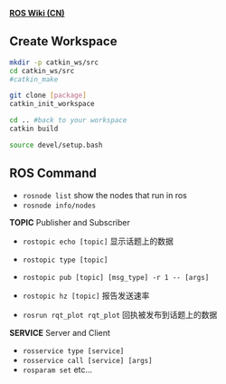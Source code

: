 [**ROS Wiki (CN)**](http://wiki.ros.org/cn/ROS/Tutorials)

## Create Workspace
```bash
mkdir -p catkin_ws/src
cd catkin_ws/src
#catkin_make

git clone [package]
catkin_init_workspace

cd .. #back to your workspace
catkin build

source devel/setup.bash
```

## ROS Command

* `rosnode list` show the nodes that run in ros  
* `rosnode info/nodes`  

**TOPIC**  Publisher and Subscriber  
* `rostopic echo [topic]` 显示话题上的数据  
* `rostopic type [topic]`  
* `rostopic pub [topic] [msg_type] -r 1 -- [args]`  
* `rostopic hz [topic]`  报告发送速率  

* `rosrun rqt_plot rqt_plot` 回执被发布到话题上的数据  

**SERVICE** Server and Client  
* `rosservice type [service]`  
* `rosservice call [service] [args]`  
* `rosparam set` etc...  

